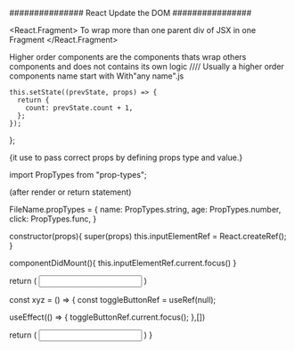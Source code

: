 ############### React Update the DOM ################

<!-- ====== -->

<React.Fragment>
To wrap more than one parent div of JSX in one Fragment
</React.Fragment>

<!-- =========Higher Order Components ============= -->

Higher order components are the components thats wrap others components and does not contains its own logic
//// Usually a higher order components name start with With"any name".js

  <!-- // Way to write state when we are dependent on old state -->

    this.setState((prevState, props) => {
      return {
        count: prevState.count + 1,
      };
    });

};

<!-- -------PROPS TYPE -------------- -->

{it use to pass correct props by defining props type and value.}

import PropTypes from "prop-types";

(after render or return statement)

FileName.propTypes = {
name: PropTypes.string,
age: PropTypes.number,
click: PropTypes.func,
}

<!-- React Ref -->

constructor(props){
super(props)
this.inputElementRef = React.createRef();
}

componentDidMount(){
this.inputElementRef.current.focus()
}

return (
<input key="123"
  ref={this.inputElementRef} 
  />
)

<!-- ### Ref in Hook -->

const xyz = () => {
const toggleButtonRef = useRef(null);

useEffect(() => {
toggleButtonRef.current.focus();
},[])

return (
<input key="123"
    ref={toggleButtonRef} 
    />
)
}
